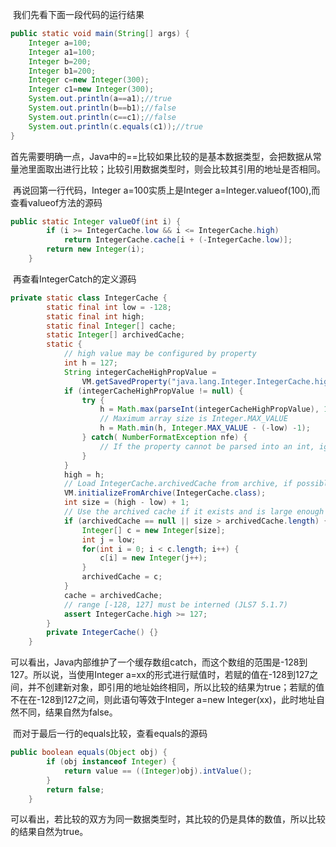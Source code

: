 ​		我们先看下面一段代码的运行结果

```java
public static void main(String[] args) {
    Integer a=100;
    Integer a1=100;
    Integer b=200;
    Integer b1=200;
    Integer c=new Integer(300);
    Integer c1=new Integer(300);
    System.out.println(a==a1);//true
    System.out.println(b==b1);//false
    System.out.println(c==c1);//false
    System.out.println(c.equals(c1));//true
}
```
​		首先需要明确一点，Java中的==比较如果比较的是基本数据类型，会把数据从常量池里面取出进行比较；比较引用数据类型时，则会比较其引用的地址是否相同。

​		再说回第一行代码，Integer a=100实质上是Integer a=Integer.valueof(100),而查看valueof方法的源码

```java
public static Integer valueOf(int i) {
        if (i >= IntegerCache.low && i <= IntegerCache.high)
            return IntegerCache.cache[i + (-IntegerCache.low)];
        return new Integer(i);
    }
```

​		再查看IntegerCatch的定义源码

```java
private static class IntegerCache {
        static final int low = -128;
        static final int high;
        static final Integer[] cache;
        static Integer[] archivedCache;
        static {
            // high value may be configured by property
            int h = 127;
            String integerCacheHighPropValue =
                VM.getSavedProperty("java.lang.Integer.IntegerCache.high");
            if (integerCacheHighPropValue != null) {
                try {
                    h = Math.max(parseInt(integerCacheHighPropValue), 127);
                    // Maximum array size is Integer.MAX_VALUE
                    h = Math.min(h, Integer.MAX_VALUE - (-low) -1);
                } catch( NumberFormatException nfe) {
                    // If the property cannot be parsed into an int, ignore it.
                }
            }
            high = h;
            // Load IntegerCache.archivedCache from archive, if possible
            VM.initializeFromArchive(IntegerCache.class);
            int size = (high - low) + 1;
            // Use the archived cache if it exists and is large enough
            if (archivedCache == null || size > archivedCache.length) {
                Integer[] c = new Integer[size];
                int j = low;
                for(int i = 0; i < c.length; i++) {
                    c[i] = new Integer(j++);
                }
                archivedCache = c;
            }
            cache = archivedCache;
            // range [-128, 127] must be interned (JLS7 5.1.7)
            assert IntegerCache.high >= 127;
        }
        private IntegerCache() {}
    }
```

​		可以看出，Java内部维护了一个缓存数组catch，而这个数组的范围是-128到127。所以说，当使用Integer a=xx的形式进行赋值时，若赋的值在-128到127之间，并不创建新对象，即引用的地址始终相同，所以比较的结果为true；若赋的值不在在-128到127之间，则此语句等效于Integer a=new Integer(xx)，此时地址自然不同，结果自然为false。

​		而对于最后一行的equals比较，查看equals的源码

```java
public boolean equals(Object obj) {
        if (obj instanceof Integer) {
            return value == ((Integer)obj).intValue();
        }
        return false;
    }
```

​		可以看出，若比较的双方为同一数据类型时，其比较的仍是具体的数值，所以比较的结果自然为true。